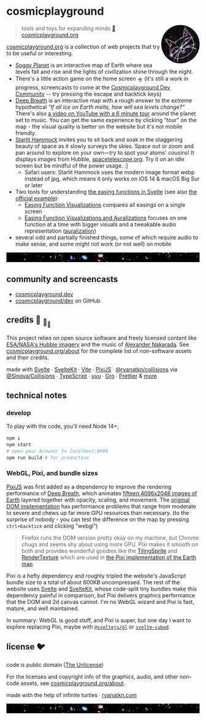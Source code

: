 # cosmicplayground

[<img src="/src/static/assets/characters/cosmic-kitty.webp" align="right" width="100" height="100">](https://www.cosmicplayground.org)

> tools and toys for expanding minds
> [:milky_way: cosmicplayground.org](https://www.cosmicplayground.org)

[cosmicplayground.org](https://www.cosmicplayground.org)
is a collection of web projects that try to be useful or interesting.

- [Soggy Planet](https://www.cosmicplayground.org/soggy-planet) is an interactive map of Earth
  where sea levels fall and rise and the lights of civilization shine through the night.
- There's a little action game on the home screen 🛸
  (it's still a work in progress, screencasts to come at the
  [Cosmicplayground Dev Community](https://github.com/cosmicplayground/dev) --
  try pressing the escape and backtick keys)
- [Deep Breath](https://www.cosmicplayground.org/deep-breath)
  is an interactive map with a rough answer to the extreme hypothetical
  _"If all ice on Earth melts, how will sea levels change?"_
  There's also
  [a video on YouTube with a 6 minute tour](https://www.youtube.com/watch?v=7xEPqg-Kyg4)
  around the planet set to music.
  You can get the same experience by clicking "tour" on the map -
  the visual quality is better on the website but it's not mobile friendly.
- [Starlit Hammock](https://www.cosmicplayground.org/starlit-hammock)
  invites you to sit back and soak in the staggering beauty of space
  as it slowly surveys the skies.
  Space out or zoom and pan around to explore on your own—try to spot your atoms' cousins!
  It displays images from Hubble, [spacetelescope.org](https://www.spacetelescope.org/about/).
  Try it on an idle screen but be mindful of the power usage. :]
  - Safari users: Starlit Hammock uses the modern image format webp instead of jpg,
    which means it only works on iOS 14 & macOS Big Sur or later
- Two tools for understanding
  [the easing functions in Svelte](https://svelte.dev/docs#run-time-svelte-easing)
  (see also [the official example](https://svelte.dev/examples/easing)):
  - [Easing Function Visualizations](https://www.cosmicplayground.org/easings-1)
    compares all easings on a single screen
  - [Easing Function Visualizations and Auralizations](https://www.cosmicplayground.org/easings-2)
    focuses on one function at a time with bigger visuals and a tweakable audio representation
    ([auralization](https://en.wikipedia.org/wiki/Auralization))
- several odd and partially finished things, some of which require audio to make sense,
  and some might not work (or not well) on mobile

[![galaxies](/src/static/assets/space/galaxies-banner.jpg)](/src/static/assets/space/galaxies.jpg)

## community and screencasts

- [cosmicplayground.dev](https://www.cosmicplayground.dev)
- [cosmicplayground/dev](https://github.com/cosmicplayground/dev) on GitHub

## credits :turtle: <sub>:turtle:</sub><sub><sub>:turtle:</sub></sub>

This project relies on open source software and
freely licensed content like [ESA/NASA's Hubble imagery](https://www.spacetelescope.org)
and the music of [Alexander Nakarada](https://www.serpentsoundstudios.com).
See [cosmicplayground.org/about](https://www.cosmicplayground.org/about)
for the complete list of non-software assets and their credits.

made with [Svelte](https://github.com/sveltejs/svelte) ∙
[SvelteKit](https://github.com/sveltejs/kit) ∙
[Vite](https://github.com/vitejs/vite) ∙
[PixiJS](https://github.com/pixijs/pixi.js) ∙
[@ryanatkn/collisions](https://github.com/ryanatkn/collisions/) via
[@Sinova/Collisions](https://github.com/Sinova/Collisions/) ∙
[TypeScript](https://github.com/microsoft/TypeScript) ∙
[uvu](https://github.com/lukeed/uvu) ∙
[Gro](https://github.com/feltcoop/gro) ∙
[Prettier](https://github.com/prettier/prettier)
& [more](package.json)

## technical notes

### develop

To play with the code, you'll need Node 14+;

```bash
npm i
npm start
# open your browser to localhost:8999
npm run build # for production
```

### WebGL, Pixi, and bundle sizes

[PixiJS](https://github.com/pixijs/pixi.js) was first added as a dependency to improve
the rendering performance of [Deep Breath](https://www.cosmicplayground.org/deep-breath),
which animates [fifteen 4096x2048 images of Earth](/src/static/assets/earth/)
layered together with opacity, scaling, and movement.
The [original DOM implementation](/src/lib/app/EarthViewerDom.svelte)
has performance problems that range from moderate to severe
and chews up far more GPU resources than necessary.
(to the surprise of nobody -
you can test the difference on the map by pressing `ctrl+backtick` and clicking "webgl")

> Firefox runs the DOM version pretty okay on my machine,
> but Chrome chugs and seems shy about using more GPU.
> Pixi makes it smooth on both and provides wonderful goodies like the
> [TilingSprite](http://pixijs.download/release/docs/PIXI.TilingSprite.html)
> and [RenderTexture](http://pixijs.download/release/docs/PIXI.RenderTexture.html)
> which are used in
> [the Pixi implementation of the Earth map](/src/lib/app/EarthViewerPixi.svelte).

Pixi is a hefty dependency and roughly tripled the website's JavaScript bundle size
to a total of about 600KB uncompressed.
The rest of the website uses [Svelte](https://svelte.dev) and [SvelteKit](https://kit.svelte.dev),
whose code-split tiny bundles make this dependency painful in comparison,
but Pixi delivers graphics performance that the DOM and 2d canvas cannot.
I'm no WebGL wizard and Pixi is fast, mature, and well maintained.

In summary: WebGL is good stuff, and Pixi is super, but one day I want to explore replacing Pixi,
maybe with [`@sveltejs/gl`](https://github.com/sveltejs/gl) or
[`svelte-cubed`](https://github.com/Rich-Harris/svelte-cubed).

## license 🐦

code is public domain ([The Unlicense](license))

For the licenses and copyright info of the
graphics, audio, and other non-code assets,
see [cosmicplayground.org/about](https://www.cosmicplayground.org/about).

made with the help of infinite turtles ∙
[ryanatkn.com](https://www.ryanatkn.com)

[![galaxies](/src/static/assets/space/galaxies-banner.jpg)](/src/static/assets/space/galaxies.jpg)
